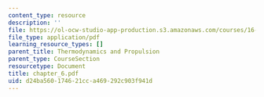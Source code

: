 ```yaml
---
content_type: resource
description: ''
file: https://ol-ocw-studio-app-production.s3.amazonaws.com/courses/16-01-unified-engineering-i-ii-iii-iv-fall-2005-spring-2006/d24ba560174621cca469292c903f941d_chapter_6.pdf
file_type: application/pdf
learning_resource_types: []
parent_title: Thermodynamics and Propulsion
parent_type: CourseSection
resourcetype: Document
title: chapter_6.pdf
uid: d24ba560-1746-21cc-a469-292c903f941d
---
```

